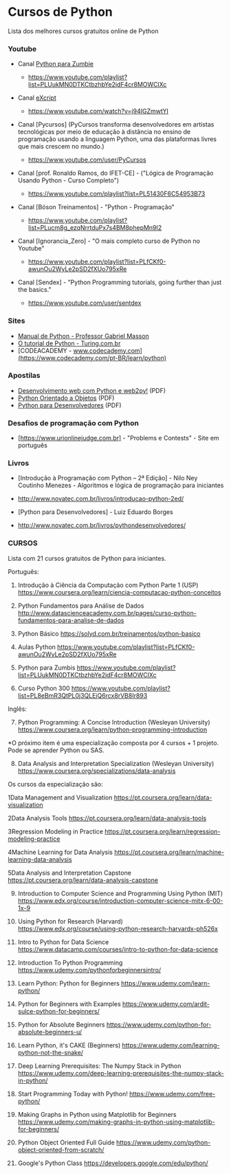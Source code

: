 # Cursos de Python
Lista dos melhores cursos gratuitos online de Python


### Youtube

* Canal [Python para Zumbie](https://www.youtube.com/channel/UCripRddD4BnaMcU833ExuwA)
  * <https://www.youtube.com/playlist?list=PLUukMN0DTKCtbzhbYe2jdF4cr8MOWClXc>

* Canal [eXcript](https://www.youtube.com/channel/UCRu4BNG9k_BRUu-aCYJsgHg)
  * <https://www.youtube.com/watch?v=j94IGZmwtYI>

* Canal [Pycursos] (PyCursos transforma desenvolvedores em artistas tecnológicas
 por meio de educação à distância no ensino de programação usando a linguagem 
 Python, uma das plataformas livres que mais crescem no mundo.)
  * <https://www.youtube.com/user/PyCursos>

* Canal [prof. Ronaldo Ramos, do IFET-CE] - ("Lógica de Programação Usando Python - Curso Completo")
  * <https://www.youtube.com/playlist?list=PL51430F6C54953B73>

* Canal [Bóson Treinamentos] - "Python - Programação"
  * <https://www.youtube.com/playlist?list=PLucm8g_ezqNrrtduPx7s4BM8phepMn9I2>
  
* Canal [Ignorancia_Zero] - "O mais completo curso de Python no Youtube"
  * <https://www.youtube.com/playlist?list=PLfCKf0-awunOu2WyLe2pSD2fXUo795xRe>

* Canal [Sendex] - "Python Programming tutorials, going further than just the basics."
  * <https://www.youtube.com/user/sentdex>
  

### Sites

* [Manual de Python - Professor Gabriel Masson](http://gmasson.com.br/guia/python.html)
* [O tutorial de Python - Turing.com.br](http://turing.com.br/pydoc/2.7/tutorial/)
* [CODEACADEMY - www.codecademy.com](https://www.codecademy.com/pt-BR/learn/python)

### Apostilas

* [Desenvolvimento web com Python e web2py!](https://dl.dropboxusercontent.com/u/830444/apostila_web2py_basico.pdf) (PDF)
* [Python Orientado a Objetos](http://www.dcc.ufrj.br/~fabiom/mab225/pythonoo.pdf) (PDF)
* [Python para Desenvolvedores](http://ark4n.files.wordpress.com/2010/01/python_para_desenvolvedores_2ed.pdf) (PDF)

### Desafios de programação com Python
* [https://www.urionlinejudge.com.br] - "Problems e Contests" - Site em português

### Livros

* [Introdução à Programação com Python – 2ª Edição] -  Nilo Ney Coutinho Menezes - Algoritmos e lógica de programação para iniciantes
 * <http://www.novatec.com.br/livros/introducao-python-2ed/>


* [Python para Desenvolvedores] -  Luiz Eduardo Borges 
 * <http://www.novatec.com.br/livros/pythondesenvolvedores/>

### CURSOS

Lista com 21 cursos gratuitos de Python para iniciantes.

Português:

1. Introdução à Ciência da Computação com Python Parte 1 (USP)
https://www.coursera.org/learn/ciencia-computacao-python-conceitos

2. Python Fundamentos para Análise de Dados
http://www.datascienceacademy.com.br/pages/curso-python-fundamentos-para-analise-de-dados

3. Python Básico
https://solyd.com.br/treinamentos/python-basico

4. Aulas Python 
https://www.youtube.com/playlist?list=PLfCKf0-awunOu2WyLe2pSD2fXUo795xRe

5. Python para Zumbis 
https://www.youtube.com/playlist?list=PLUukMN0DTKCtbzhbYe2jdF4cr8MOWClXc

6. Curso Python 300
https://www.youtube.com/playlist?list=PL8eBmR3QtPL0j3QLEjQ6rcx8rVB8Ir893

Inglês:

7. Python Programming: A Concise Introduction (Wesleyan University)
https://www.coursera.org/learn/python-programming-introduction

*O próximo item é uma especialização composta por 4 cursos + 1 projeto. Pode se aprender Python ou SAS.

8. Data Analysis and Interpretation Specialization (Wesleyan University)
https://www.coursera.org/specializations/data-analysis

Os cursos da especialização são:

1Data Management and Visualization
https://pt.coursera.org/learn/data-visualization

2Data Analysis Tools
https://pt.coursera.org/learn/data-analysis-tools

3Regression Modeling in Practice
https://pt.coursera.org/learn/regression-modeling-practice

4Machine Learning for Data Analysis
https://pt.coursera.org/learn/machine-learning-data-analysis

5Data Analysis and Interpretation Capstone
https://pt.coursera.org/learn/data-analysis-capstone

9. Introduction to Computer Science and Programming Using Python (MIT)
https://www.edx.org/course/introduction-computer-science-mitx-6-00-1x-9

10. Using Python for Research (Harvard)
https://www.edx.org/course/using-python-research-harvardx-ph526x

11. Intro to Python for Data Science
https://www.datacamp.com/courses/intro-to-python-for-data-science

12. Introduction To Python Programming
https://www.udemy.com/pythonforbeginnersintro/

13. Learn Python: Python for Beginners
https://www.udemy.com/learn-python/

14. Python for Beginners with Examples
https://www.udemy.com/ardit-sulce-python-for-beginners/

15. Python for Absolute Beginners
https://www.udemy.com/python-for-absolute-beginners-u/

16. Learn Python, it's CAKE (Beginners)
https://www.udemy.com/learning-python-not-the-snake/

17. Deep Learning Prerequisites: The Numpy Stack in Python
https://www.udemy.com/deep-learning-prerequisites-the-numpy-stack-in-python/

18. Start Programming Today with Python!
https://www.udemy.com/free-python/

19. Making Graphs in Python using Matplotlib for Beginners
https://www.udemy.com/making-graphs-in-python-using-matplotlib-for-beginners/

20. Python Object Oriented Full Guide
https://www.udemy.com/python-object-oriented-from-scratch/

21. Google's Python Class
https://developers.google.com/edu/python/

